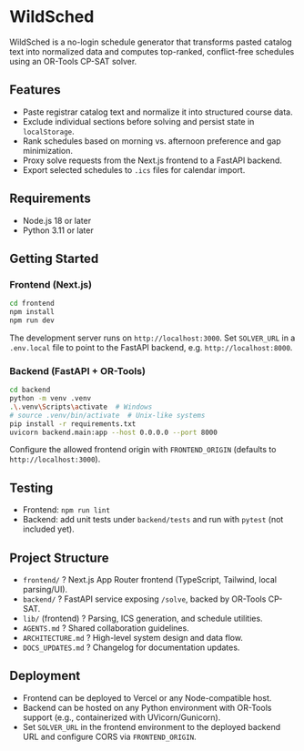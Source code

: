 # WildSched

WildSched is a no-login schedule generator that transforms pasted catalog text into normalized data and computes top-ranked, conflict-free schedules using an OR-Tools CP-SAT solver.

## Features
- Paste registrar catalog text and normalize it into structured course data.
- Exclude individual sections before solving and persist state in `localStorage`.
- Rank schedules based on morning vs. afternoon preference and gap minimization.
- Proxy solve requests from the Next.js frontend to a FastAPI backend.
- Export selected schedules to `.ics` files for calendar import.

## Requirements
- Node.js 18 or later
- Python 3.11 or later

## Getting Started

### Frontend (Next.js)
```bash
cd frontend
npm install
npm run dev
```
The development server runs on `http://localhost:3000`. Set `SOLVER_URL` in a `.env.local` file to point to the FastAPI backend, e.g. `http://localhost:8000`.

### Backend (FastAPI + OR-Tools)
```bash
cd backend
python -m venv .venv
.\.venv\Scripts\activate  # Windows
# source .venv/bin/activate  # Unix-like systems
pip install -r requirements.txt
uvicorn backend.main:app --host 0.0.0.0 --port 8000
```
Configure the allowed frontend origin with `FRONTEND_ORIGIN` (defaults to `http://localhost:3000`).

## Testing
- Frontend: `npm run lint`
- Backend: add unit tests under `backend/tests` and run with `pytest` (not included yet).

## Project Structure
- `frontend/` ? Next.js App Router frontend (TypeScript, Tailwind, local parsing/UI).
- `backend/` ? FastAPI service exposing `/solve`, backed by OR-Tools CP-SAT.
- `lib/` (frontend) ? Parsing, ICS generation, and schedule utilities.
- `AGENTS.md` ? Shared collaboration guidelines.
- `ARCHITECTURE.md` ? High-level system design and data flow.
- `DOCS_UPDATES.md` ? Changelog for documentation updates.

## Deployment
- Frontend can be deployed to Vercel or any Node-compatible host.
- Backend can be hosted on any Python environment with OR-Tools support (e.g., containerized with UVicorn/Gunicorn).
- Set `SOLVER_URL` in the frontend environment to the deployed backend URL and configure CORS via `FRONTEND_ORIGIN`.